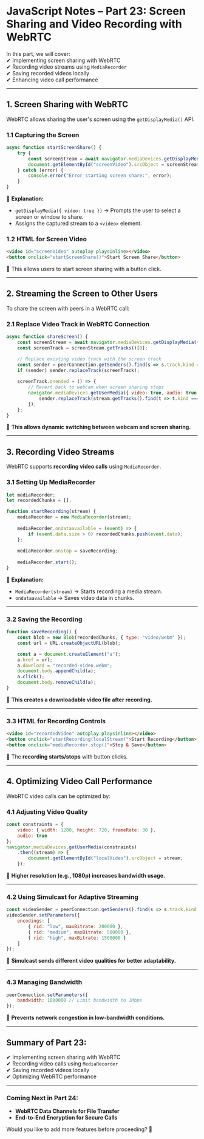 # JavaScript Notes – Part 23: Screen Sharing and Video Recording with WebRTC  

In this part, we will cover:  
✔ Implementing screen sharing with WebRTC  
✔ Recording video streams using `MediaRecorder`  
✔ Saving recorded videos locally  
✔ Enhancing video call performance  

---

## 1. Screen Sharing with WebRTC  

WebRTC allows sharing the user's screen using the `getDisplayMedia()` API.  

### **1.1 Capturing the Screen**
```js
async function startScreenShare() {
    try {
        const screenStream = await navigator.mediaDevices.getDisplayMedia({ video: true });
        document.getElementById("screenVideo").srcObject = screenStream;
    } catch (error) {
        console.error("Error starting screen share:", error);
    }
}
```
🔹 **Explanation:**  
- `getDisplayMedia({ video: true })` → Prompts the user to select a screen or window to share.  
- Assigns the captured stream to a `<video>` element.  

### **1.2 HTML for Screen Video**
```html
<video id="screenVideo" autoplay playsinline></video>
<button onclick="startScreenShare()">Start Screen Share</button>
```
🔹 This allows users to start screen sharing with a button click.  

---

## 2. Streaming the Screen to Other Users  

To share the screen with peers in a WebRTC call:  

### **2.1 Replace Video Track in WebRTC Connection**
```js
async function shareScreen() {
    const screenStream = await navigator.mediaDevices.getDisplayMedia({ video: true });
    const screenTrack = screenStream.getTracks()[0];

    // Replace existing video track with the screen track
    const sender = peerConnection.getSenders().find(s => s.track.kind === "video");
    if (sender) sender.replaceTrack(screenTrack);
    
    screenTrack.onended = () => {
        // Revert back to webcam when screen sharing stops
        navigator.mediaDevices.getUserMedia({ video: true, audio: true }).then((stream) => {
            sender.replaceTrack(stream.getTracks().find(t => t.kind === "video"));
        });
    };
}
```
🔹 **This allows dynamic switching between webcam and screen sharing.**  

---

## 3. Recording Video Streams  

WebRTC supports **recording video calls** using `MediaRecorder`.  

### **3.1 Setting Up MediaRecorder**  
```js
let mediaRecorder;
let recordedChunks = [];

function startRecording(stream) {
    mediaRecorder = new MediaRecorder(stream);
    
    mediaRecorder.ondataavailable = (event) => {
        if (event.data.size > 0) recordedChunks.push(event.data);
    };
    
    mediaRecorder.onstop = saveRecording;
    
    mediaRecorder.start();
}
```
🔹 **Explanation:**  
- `MediaRecorder(stream)` → Starts recording a media stream.  
- `ondataavailable` → Saves video data in chunks.  

---

### **3.2 Saving the Recording**  
```js
function saveRecording() {
    const blob = new Blob(recordedChunks, { type: "video/webm" });
    const url = URL.createObjectURL(blob);

    const a = document.createElement("a");
    a.href = url;
    a.download = "recorded-video.webm";
    document.body.appendChild(a);
    a.click();
    document.body.removeChild(a);
}
```
🔹 **This creates a downloadable video file after recording.**  

---

### **3.3 HTML for Recording Controls**
```html
<video id="recordedVideo" autoplay playsinline></video>
<button onclick="startRecording(localStream)">Start Recording</button>
<button onclick="mediaRecorder.stop()">Stop & Save</button>
```
🔹 The **recording starts/stops** with button clicks.  

---

## 4. Optimizing Video Call Performance  

WebRTC video calls can be optimized by:  

### **4.1 Adjusting Video Quality**
```js
const constraints = {
    video: { width: 1280, height: 720, frameRate: 30 },
    audio: true
};
navigator.mediaDevices.getUserMedia(constraints)
    .then((stream) => {
        document.getElementById("localVideo").srcObject = stream;
    });
```
🔹 **Higher resolution (e.g., 1080p) increases bandwidth usage.**  

---

### **4.2 Using Simulcast for Adaptive Streaming**
```js
const videoSender = peerConnection.getSenders().find(s => s.track.kind === "video");
videoSender.setParameters({
    encodings: [
        { rid: "low", maxBitrate: 200000 },
        { rid: "medium", maxBitrate: 500000 },
        { rid: "high", maxBitrate: 1500000 }
    ]
});
```
🔹 **Simulcast sends different video qualities for better adaptability.**  

---

### **4.3 Managing Bandwidth**
```js
peerConnection.setParameters({
    bandwidth: 1000000 // Limit bandwidth to 1Mbps
});
```
🔹 **Prevents network congestion in low-bandwidth conditions.**  

---

## Summary of Part 23:
✔ Implementing screen sharing with WebRTC  
✔ Recording video calls using `MediaRecorder`  
✔ Saving recorded videos locally  
✔ Optimizing WebRTC performance  

---

### **Coming Next in Part 24:**  
- **WebRTC Data Channels for File Transfer**  
- **End-to-End Encryption for Secure Calls**  

Would you like to add more features before proceeding? 🚀